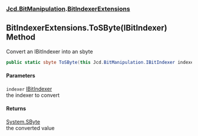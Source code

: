 ### [Jcd.BitManipulation](Jcd_BitManipulation.md 'Jcd.BitManipulation').[BitIndexerExtensions](Jcd_BitManipulation_BitIndexerExtensions.md 'Jcd.BitManipulation.BitIndexerExtensions')
## BitIndexerExtensions.ToSByte(IBitIndexer) Method
Convert an IBitIndexer into an sbyte  
```csharp
public static sbyte ToSByte(this Jcd.BitManipulation.IBitIndexer indexer);
```
#### Parameters
<a name='Jcd_BitManipulation_BitIndexerExtensions_ToSByte(Jcd_BitManipulation_IBitIndexer)_indexer'></a>
`indexer` [IBitIndexer](Jcd_BitManipulation_IBitIndexer.md 'Jcd.BitManipulation.IBitIndexer')  
the indexer to convert
  
#### Returns
[System.SByte](https://docs.microsoft.com/en-us/dotnet/api/System.SByte 'System.SByte')  
the converted value
